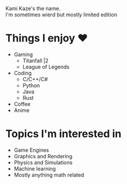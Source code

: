 Kami Kaze's the name.</br>
I'm sometimes wierd but mostly limited edition

# Things I enjoy ❤
- Gaming
  * Titanfall |2
  * League of Legends
- Coding
  * C/C++/C#
  * Python
  * Java
  * Rust
- Coffee
- Anime

# Topics I'm interested in 
- Game Engines
- Graphics and Rendering
- Physics and Simulations
- Machine learning
- Mostly anything math related

<!---
Kaze-Kami/Kaze-Kami is a ✨ special ✨ repository because its `README.md` (this file) appears on your GitHub profile.
You can click the Preview link to take a look at your changes.
--->
